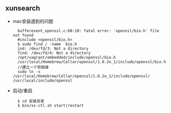 ## xunsearch
- mac安装遇到的问题

		bufferevent_openssl.c:60:10: fatal error: 'openssl/bio.h' file not found
		#include <openssl/bio.h>
		$ sudo find / -name  bio.h
        ind: /dev/fd/3: Not a directory
        find: /dev/fd/4: Not a directory
        /opt/vagrant/embedded/include/openssl/bio.h
        /usr/local/Homebrew/Cellar/openssl/1.0.2o_1/include/openssl/bio.h
        //建立一个软链接
        sudo ln -s /usr/local/Homebrew/Cellar/openssl/1.0.2o_1/include/openssl/ /usr/local/include/openssl
- 启动/重启

		$ cd 安装目录
        $ bin/xs-ctl.sh start|restart